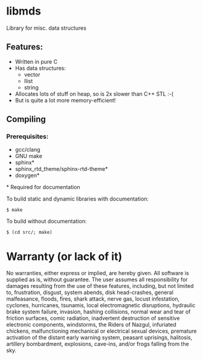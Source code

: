 # libmds
Library for misc. data structures

## Features:
- Written in pure C
- Has data structures:
    - vector
    - llist
    - string
- Allocates lots of stuff on heap, so is 2x slower than C++ STL :-(
- But is quite a lot more memory-efficient!

## Compiling
### Prerequisites:
- gcc/clang
- GNU make
- sphinx\*
- sphinx_rtd_theme/sphinx-rtd-theme\*
- doxygen\*

\* Required for documentation

To build static and dynamic libraries with documentation:
```linux
$ make
```
To build without documentation:
```linux
$ (cd src/; make)
```

# Warranty (or lack of it)
No warranties, either express or implied, are hereby given. All
software is supplied as is, without guarantee.  The user assumes all
responsibility for damages resulting from the use of these features,
including, but not limited to, frustration, disgust, system abends, disk
head-crashes, general malfeasance, floods, fires, shark attack, nerve
gas, locust infestation, cyclones, hurricanes, tsunamis, local
electromagnetic disruptions, hydraulic brake system failure, invasion,
hashing collisions, normal wear and tear of friction surfaces, comic
radiation, inadvertent destruction of sensitive electronic components,
windstorms, the Riders of Nazgul, infuriated chickens, malfunctioning
mechanical or electrical sexual devices, premature activation of the
distant early warning system, peasant uprisings, halitosis, artillery
bombardment, explosions, cave-ins, and/or frogs falling from the sky.
